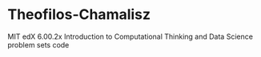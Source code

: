 # Theofilos-Chamalisz
MIT edX 6.00.2x Introduction to Computational Thinking and Data Science problem sets code
